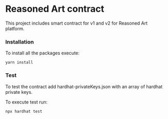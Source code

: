# Reasoned Art contract

This project includes smart contract for v1 and v2 for Reasoned Art platform.

### Installation

To install all the packages execute:

```console
yarn install
```

### Test

To test the contract add hardhat-privateKeys.json with an array of hardhat
private keys.

To execute test run:

```console
npx hardhat test
```
